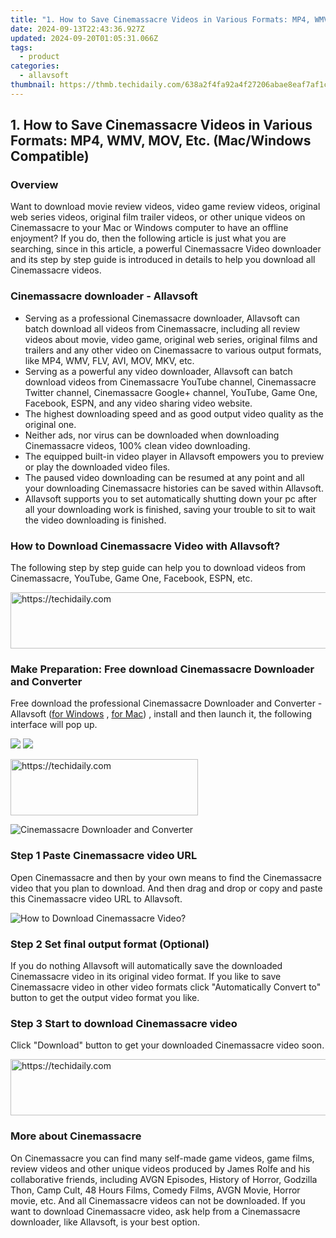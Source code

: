 ```yaml
---
title: "1. How to Save Cinemassacre Videos in Various Formats: MP4, WMV, MOV, Etc. (Mac/Windows Compatible)"
date: 2024-09-13T22:43:36.927Z
updated: 2024-09-20T01:05:31.066Z
tags:
  - product
categories:
  - allavsoft
thumbnail: https://thmb.techidaily.com/638a2f4fa92a4f27206abae8eaf7af1c219069283597a561c9f954f039cf9a3e.jpg
---
```


## 1. How to Save Cinemassacre Videos in Various Formats: MP4, WMV, MOV, Etc. (Mac/Windows Compatible)

### Overview

Want to download movie review videos, video game review videos, original web series videos, original film trailer videos, or other unique videos on Cinemassacre to your Mac or Windows computer to have an offline enjoyment? If you do, then the following article is just what you are searching, since in this article, a powerful Cinemassacre Video downloader and its step by step guide is introduced in details to help you download all Cinemassacre videos.

### Cinemassacre downloader - Allavsoft

* Serving as a professional Cinemassacre downloader, Allavsoft can batch download all videos from Cinemassacre, including all review videos about movie, video game, original web series, original films and trailers and any other video on Cinemassacre to various output formats, like MP4, WMV, FLV, AVI, MOV, MKV, etc.
* Serving as a powerful any video downloader, Allavsoft can batch download videos from Cinemassacre YouTube channel, Cinemassacre Twitter channel, Cinemassacre Google+ channel, YouTube, Game One, Facebook, ESPN, and any video sharing video website.
* The highest downloading speed and as good output video quality as the original one.
* Neither ads, nor virus can be downloaded when downloading Cinemassacre videos, 100% clean video downloading.
* The equipped built-in video player in Allavsoft empowers you to preview or play the downloaded video files.
* The paused video downloading can be resumed at any point and all your downloading Cinemassacre histories can be saved within Allavsoft.
* Allavsoft supports you to set automatically shutting down your pc after all your downloading work is finished, saving your trouble to sit to wait the video downloading is finished.

### How to Download Cinemassacre Video with Allavsoft?

The following step by step guide can help you to download videos from Cinemassacre, YouTube, Game One, Facebook, ESPN, etc.

<!-- affiliate ads begin -->
<a href="https://appsumo.8odi.net/c/5597632/2094421/7443" target="_top" id="2094421">
  <img src="//a.impactradius-go.com/display-ad/7443-2094421" border="0" alt="https://techidaily.com" width="728" height="90"/>
</a>
<img height="0" width="0" src="https://appsumo.8odi.net/i/5597632/2094421/7443" style="position:absolute;visibility:hidden;" border="0" />
<!-- affiliate ads end -->

### Make Preparation: Free download Cinemassacre Downloader and Converter

Free download the professional Cinemassacre Downloader and Converter - Allavsoft ([for Windows](https://tools.techidaily.com/allavsoft/products/) , [for Mac](https://tools.techidaily.com/allavsoft/products/)) , install and then launch it, the following interface will pop up.

[![](https://www.allavsoft.com/how-to/../images/how-to/free-download-win.jpg)](https://tools.techidaily.com/allavsoft/products/) [![](https://www.allavsoft.com/how-to/../images/how-to/free-download-mac.jpg)](https://tools.techidaily.com/allavsoft/products/)

<!-- affiliate ads begin -->
<a href="https://aligracehair.sjv.io/c/5597632/2087262/19272" target="_top" id="2087262">
  <img src="//a.impactradius-go.com/display-ad/19272-2087262" border="0" alt="https://techidaily.com" width="300" height="90"/>
</a>
<img height="0" width="0" src="https://aligracehair.sjv.io/i/5597632/2087262/19272" style="position:absolute;visibility:hidden;" border="0" />
<!-- affiliate ads end -->

![Cinemassacre Downloader and Converter](https://www.allavsoft.com/how-to/../images/allavsoft/screen-shot-600.jpg)

### Step 1 Paste Cinemassacre video URL

Open Cinemassacre and then by your own means to find the Cinemassacre video that you plan to download. And then drag and drop or copy and paste this Cinemassacre video URL to Allavsoft.

![How to Download Cinemassacre Video?](https://www.allavsoft.com/how-to/../images/how-to/download-rtmp-video/download-rtmp-video.jpg)

### Step 2 Set final output format (Optional)

If you do nothing Allavsoft will automatically save the downloaded Cinemassacre video in its original video format. If you like to save Cinemassacre video in other video formats click "Automatically Convert to" button to get the output video format you like.

### Step 3 Start to download Cinemassacre video

Click "Download" button to get your downloaded Cinemassacre video soon.

<!-- affiliate ads begin -->
<a href="https://unicoeye.pxf.io/c/5597632/2134221/18498" target="_top" id="2134221">
  <img src="//a.impactradius-go.com/display-ad/18498-2134221" border="0" alt="https://techidaily.com" width="728" height="90"/>
</a>
<img height="0" width="0" src="https://unicoeye.pxf.io/i/5597632/2134221/18498" style="position:absolute;visibility:hidden;" border="0" />
<!-- affiliate ads end -->

### More about Cinemassacre

On Cinemassacre you can find many self-made game videos, game films, review videos and other unique videos produced by James Rolfe and his collaborative friends, including AVGN Episodes, History of Horror, Godzilla Thon, Camp Cult, 48 Hours Films, Comedy Films, AVGN Movie, Horror movie, etc. And all Cinemassacre videos can not be downloaded. If you want to download Cinemassacre video, ask help from a Cinemassacre downloader, like Allavsoft, is your best option.

<ins class="adsbygoogle"
     style="display:block"
     data-ad-format="autorelaxed"
     data-ad-client="ca-pub-7571918770474297"
     data-ad-slot="1223367746"></ins>

<ins class="adsbygoogle"
     style="display:block"
     data-ad-client="ca-pub-7571918770474297"
     data-ad-slot="8358498916"
     data-ad-format="auto"
     data-full-width-responsive="true"></ins>
